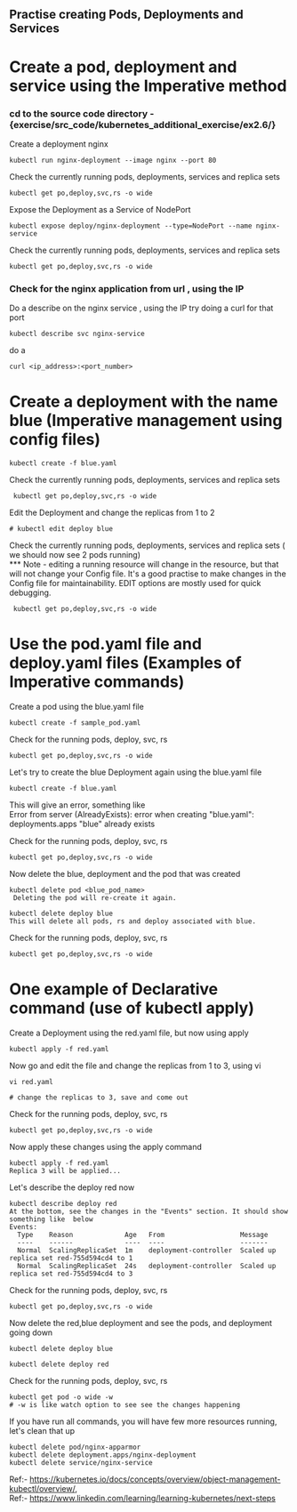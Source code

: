 
## Practise creating Pods, Deployments and Services

# Create a pod, deployment and service using the Imperative method

### cd to the source code directory - {exercise/src_code/kubernetes_additional_exercise/ex2.6/}

Create a deployment nginx

```
kubectl run nginx-deployment --image nginx --port 80
```

Check the currently running pods, deployments, services and replica sets

```
kubectl get po,deploy,svc,rs -o wide
```

Expose the Deployment as a Service of NodePort

```
kubectl expose deploy/nginx-deployment --type=NodePort --name nginx-service
```

Check the currently running pods, deployments, services and replica sets

```
kubectl get po,deploy,svc,rs -o wide
```

### Check for the nginx application from url , using the IP
Do a describe on the nginx service , using the IP try doing a curl for that port

```
kubectl describe svc nginx-service
```

do a

```
curl <ip_address>:<port_number>
```

# Create a deployment with the name blue  (Imperative management using config files)

```
kubectl create -f blue.yaml
```

Check the currently running pods, deployments, services and replica sets

```
 kubectl get po,deploy,svc,rs -o wide
```

Edit the Deployment and change the replicas from 1 to 2

```
# kubectl edit deploy blue
```

Check the currently running pods, deployments, services and replica sets ( we should now see 2 pods running)
<br>
*** Note - editing a running resource will change in the resource, but that will not change your Config file. It's a good practise to make changes in the Config file for maintainability. EDIT options are mostly used for quick debugging.


```
 kubectl get po,deploy,svc,rs -o wide
```

# Use the pod.yaml file and deploy.yaml files (Examples of Imperative commands)

Create a pod using the blue.yaml file

```
kubectl create -f sample_pod.yaml
```

Check for the running pods, deploy, svc, rs

```
kubectl get po,deploy,svc,rs -o wide
```

Let's try to create the blue Deployment again using the blue.yaml file

```
kubectl create -f blue.yaml
```

This will give an error, something like <br>
Error from server (AlreadyExists): error when creating "blue.yaml": deployments.apps "blue" already exists

Check for the running pods, deploy, svc, rs

```
kubectl get po,deploy,svc,rs -o wide
```

Now delete the blue, deployment and the pod that was created

```
kubectl delete pod <blue_pod_name>
 Deleting the pod will re-create it again.

kubectl delete deploy blue
This will delete all pods, rs and deploy associated with blue.
```

Check for the running pods, deploy, svc, rs

```
kubectl get po,deploy,svc,rs -o wide
```

# One example of Declarative command (use of kubectl apply)

Create a Deployment using the red.yaml file, but now using apply
```
kubectl apply -f red.yaml
```
Now go and edit the file and change the replicas from 1 to 3, using vi
```
vi red.yaml

# change the replicas to 3, save and come out
```
Check for the running pods, deploy, svc, rs
```
kubectl get po,deploy,svc,rs -o wide
```
Now apply these changes using the apply command
```
kubectl apply -f red.yaml
Replica 3 will be applied...
```

Let's describe the deploy red now
```
kubectl describe deploy red
At the bottom, see the changes in the "Events" section. It should show something like  below
Events:
  Type    Reason             Age   From                   Message
  ----    ------             ----  ----                   -------
  Normal  ScalingReplicaSet  1m    deployment-controller  Scaled up replica set red-755d594cd4 to 1
  Normal  ScalingReplicaSet  24s   deployment-controller  Scaled up replica set red-755d594cd4 to 3
```

Check for the running pods, deploy, svc, rs
```
kubectl get po,deploy,svc,rs -o wide
```

Now delete the red,blue deployment and see the pods, and deployment going down
```
kubectl delete deploy blue

kubectl delete deploy red
```
Check for the running pods, deploy, svc, rs
```
kubectl get pod -o wide -w
# -w is like watch option to see see the changes happening
```

If you have run all commands, you will have few more resources running, let's clean that up

```
kubectl delete pod/nginx-apparmor
kubectl delete deployment.apps/nginx-deployment
kubectl delete service/nginx-service
```

Ref:- https://kubernetes.io/docs/concepts/overview/object-management-kubectl/overview/,
<br>
Ref:- https://www.linkedin.com/learning/learning-kubernetes/next-steps
